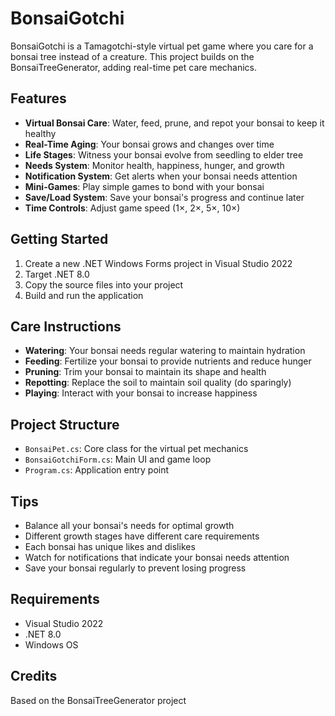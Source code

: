 # BonsaiGotchi

BonsaiGotchi is a Tamagotchi-style virtual pet game where you care for a bonsai tree instead of a creature. This project builds on the BonsaiTreeGenerator, adding real-time pet care mechanics.

## Features

- **Virtual Bonsai Care**: Water, feed, prune, and repot your bonsai to keep it healthy
- **Real-Time Aging**: Your bonsai grows and changes over time
- **Life Stages**: Witness your bonsai evolve from seedling to elder tree
- **Needs System**: Monitor health, happiness, hunger, and growth
- **Notification System**: Get alerts when your bonsai needs attention
- **Mini-Games**: Play simple games to bond with your bonsai
- **Save/Load System**: Save your bonsai's progress and continue later
- **Time Controls**: Adjust game speed (1×, 2×, 5×, 10×)

## Getting Started

1. Create a new .NET Windows Forms project in Visual Studio 2022
2. Target .NET 8.0
3. Copy the source files into your project
4. Build and run the application

## Care Instructions

- **Watering**: Your bonsai needs regular watering to maintain hydration
- **Feeding**: Fertilize your bonsai to provide nutrients and reduce hunger
- **Pruning**: Trim your bonsai to maintain its shape and health
- **Repotting**: Replace the soil to maintain soil quality (do sparingly)
- **Playing**: Interact with your bonsai to increase happiness

## Project Structure

- `BonsaiPet.cs`: Core class for the virtual pet mechanics
- `BonsaiGotchiForm.cs`: Main UI and game loop
- `Program.cs`: Application entry point

## Tips

- Balance all your bonsai's needs for optimal growth
- Different growth stages have different care requirements
- Each bonsai has unique likes and dislikes
- Watch for notifications that indicate your bonsai needs attention
- Save your bonsai regularly to prevent losing progress

## Requirements

- Visual Studio 2022
- .NET 8.0
- Windows OS

## Credits

Based on the BonsaiTreeGenerator project